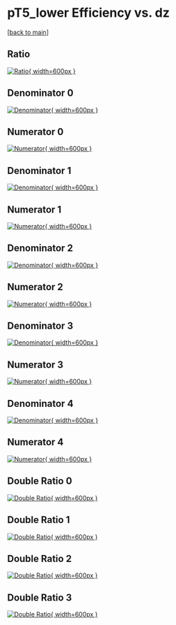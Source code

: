 # pT5_lower Efficiency vs. dz

[[back to main](./)]



## Ratio

[![Ratio](../mtv/var/pT5_lower_vtr_13_0_eff_dz.png){ width=600px }](../mtv/var/pT5_lower_vtr_13_0_eff_dz.pdf)

## Denominator 0

[![Denominator](../mtv/den/pT5_lower_vtr_13_0_eff_dz_den0.png){ width=600px }](../mtv/den/pT5_lower_vtr_13_0_eff_dz_den0.pdf)

## Numerator 0

[![Numerator](../mtv/num/pT5_lower_vtr_13_0_eff_dz_num0.png){ width=600px }](../mtv/num/pT5_lower_vtr_13_0_eff_dz_num0.pdf)

## Denominator 1

[![Denominator](../mtv/den/pT5_lower_vtr_13_0_eff_dz_den1.png){ width=600px }](../mtv/den/pT5_lower_vtr_13_0_eff_dz_den1.pdf)

## Numerator 1

[![Numerator](../mtv/num/pT5_lower_vtr_13_0_eff_dz_num1.png){ width=600px }](../mtv/num/pT5_lower_vtr_13_0_eff_dz_num1.pdf)

## Denominator 2

[![Denominator](../mtv/den/pT5_lower_vtr_13_0_eff_dz_den2.png){ width=600px }](../mtv/den/pT5_lower_vtr_13_0_eff_dz_den2.pdf)

## Numerator 2

[![Numerator](../mtv/num/pT5_lower_vtr_13_0_eff_dz_num2.png){ width=600px }](../mtv/num/pT5_lower_vtr_13_0_eff_dz_num2.pdf)

## Denominator 3

[![Denominator](../mtv/den/pT5_lower_vtr_13_0_eff_dz_den3.png){ width=600px }](../mtv/den/pT5_lower_vtr_13_0_eff_dz_den3.pdf)

## Numerator 3

[![Numerator](../mtv/num/pT5_lower_vtr_13_0_eff_dz_num3.png){ width=600px }](../mtv/num/pT5_lower_vtr_13_0_eff_dz_num3.pdf)

## Denominator 4

[![Denominator](../mtv/den/pT5_lower_vtr_13_0_eff_dz_den4.png){ width=600px }](../mtv/den/pT5_lower_vtr_13_0_eff_dz_den4.pdf)

## Numerator 4

[![Numerator](../mtv/num/pT5_lower_vtr_13_0_eff_dz_num4.png){ width=600px }](../mtv/num/pT5_lower_vtr_13_0_eff_dz_num4.pdf)

## Double Ratio 0

[![Double Ratio](../mtv/ratio/pT5_lower_vtr_13_0_eff_dz_ratio0.png){ width=600px }](../mtv/ratio/pT5_lower_vtr_13_0_eff_dz_ratio0.pdf)

## Double Ratio 1

[![Double Ratio](../mtv/ratio/pT5_lower_vtr_13_0_eff_dz_ratio1.png){ width=600px }](../mtv/ratio/pT5_lower_vtr_13_0_eff_dz_ratio1.pdf)

## Double Ratio 2

[![Double Ratio](../mtv/ratio/pT5_lower_vtr_13_0_eff_dz_ratio2.png){ width=600px }](../mtv/ratio/pT5_lower_vtr_13_0_eff_dz_ratio2.pdf)

## Double Ratio 3

[![Double Ratio](../mtv/ratio/pT5_lower_vtr_13_0_eff_dz_ratio3.png){ width=600px }](../mtv/ratio/pT5_lower_vtr_13_0_eff_dz_ratio3.pdf)

